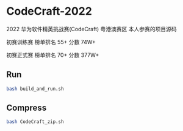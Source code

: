 # CodeCraft-2022

2022 华为软件精英挑战赛(CodeCraft) 粤港澳赛区 本人参赛的项目源码

初赛训练赛 榜单排名 55+ 分数 74W+

初赛正式赛 榜单排名 70+ 分数 377W+


## Run
```sh
bash build_and_run.sh
```

## Compress
```sh
bash CodeCraft_zip.sh
```